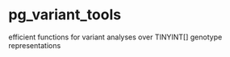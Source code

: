 # pg_variant_tools
efficient functions for variant analyses over TINYINT[] genotype representations
